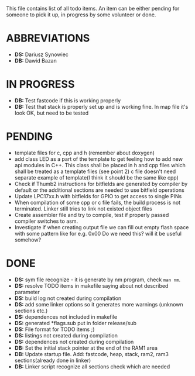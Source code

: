 This file contains list of all todo items. An item can be either pending for
someone to pick it up, in progress by some volunteer or done.

ABBREVIATIONS
==============
* __DS:__ Dariusz Synowiec
* __DB:__ Dawid Bazan

IN PROGRESS
==============
* __DB:__ Test fastcode if this is working properly
* __DB:__ Test that stack is properly set up and is working fine. In map file it's look OK, but need to be tested

PENDING
==============
* template files for c, cpp and h (remember about doxygen)
* add class LED as a part of the template to get feeling how to add new api
  modules in C++. This class shall be placed in h and cpp files which shall be
  treated as a template files (see point 2) c file doesn't need separate
  example of template(I think it should be the same like cpp) 
* Check if Thumb2 instructions for bitfields are generated by compiler by default
  or the additional sections are needed to use bitfield operations
* Update LPC17xx.h with bitfields for GPIO to get access to single PINs
* When compilation of some cpp or c file fails, the build process is not terminated. 
  Linker still tries to link not existed object files
* Create assembler file and try to compile, test if properly passed compiler switches to asm.
* Investigate if when creating output file we can fill out empty flash space with some pattern like for e.g. 0x00
  Do we need this? will it be useful somehow?


DONE
==============
* __DS:__ sym file recognize - it is generate by nm program, check `man nm`.
* __DS:__ resolve TODO items in makefile saying about not described parameter
* __DS:__ build log not created during compilation
* __DS:__ add some linker options so it generates more warnings (unknown sections etc.)
* __DS:__ dependences not included in makefile
* __DS:__ generated *flags.sub put in folder release/sub 
* __DS:__ File format for TODO items ;)
* __DS:__ listings not created during compilation
* __DS:__ dependences not created during compilation
* __DB:__ Set the initial stack pointer at the end of the RAM1 area
* __DB:__ Update startup file. Add: fastcode, heap, stack, ram2, ram3 sections(already done in linker)
* __DB:__ Linker script recognize all sections check which are needed

